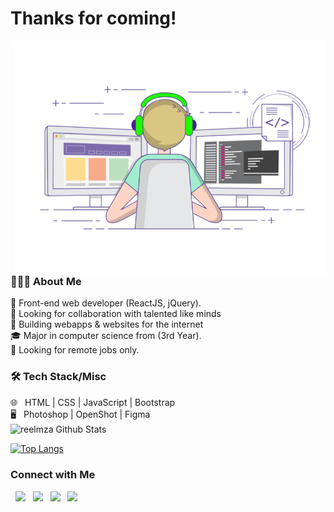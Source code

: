 <h1> Thanks for coming!</h1>
<img align="right" alt="GIF" src="https://raw.githubusercontent.com/devSouvik/devSouvik/master/gif3.gif" width="500"/>

<h3> 👨🏻‍💻 About Me </h3>

💼  Front-end web developer (ReactJS, jQuery). <br>
🔭  Looking for collaboration with talented like minds <br>
🤔  Building webapps & websites for the internet <br>
🎓  Major in computer science from (3rd Year). <br>
🌱  Looking for remote jobs only.

<h3>🛠 Tech Stack/Misc</h3>
🌐 &nbsp; HTML | CSS | JavaScript | Bootstrap <br>
🖥 &nbsp; Photoshop | OpenShot | Figma

<br>

<img align="center" src="https://github-readme-stats.vercel.app/api?username=reelmza&include_all_commits=true&count_private=true&show_icons=true&line_height=20&title_color=7A7ADB&icon_color=2234AE&text_color=D3D3D3&bg_color=0,000000,130F40" alt="reelmza Github Stats">

</br>

[![Top Langs](https://github-readme-stats.vercel.app/api/top-langs/?username=reelmza&layout=compact&text_color=daf7dc&bg_color=151515)](https://github.com/reelmza/github-readme-stats)


<h3>Connect with Me </h3>

<p align="left">
&nbsp; <a href="https://twitter.com/reelmza" target="_blank" rel="noopener noreferrer"><img src="https://img.icons8.com/plasticine/100/000000/twitter.png" width="50" /></a>  
&nbsp; <a href="https://www.instagram.com/jessemosesk/" target="_blank" rel="noopener noreferrer"><img src="https://img.icons8.com/plasticine/100/000000/instagram-new.png" width="50" /></a>  
&nbsp; <a href="https://www.linkedin.com/in/jessemosesk" target="_blank" rel="noopener noreferrer"><img src="https://img.icons8.com/plasticine/100/000000/linkedin.png" width="50" /></a>
&nbsp; <a href="mailto:jessemoses71@gmail.com" target="_blank" rel="noopener noreferrer"><img src="https://img.icons8.com/plasticine/100/000000/gmail.png"  width="50" /></a>
</p>
